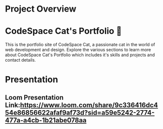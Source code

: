 # Project Overview

# CodeSpace Cat's Portfolio 🎨


This is the portfolio site of CodeSpace Cat, a passionate cat in the world of web development and design. Explore the various sections to learn more about CodeSpace Cat's Portfolio which includes it's skills and projects and contact details.


# Presentation

## Loom Presentation Link:https://www.loom.com/share/9c336416dc454e86856622afaf9af73d?sid=a59e5242-2774-477a-a4cb-1b21abe078aa
